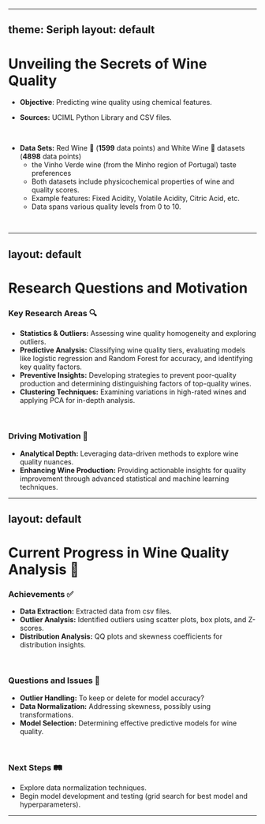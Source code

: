 
---
theme: Seriph
layout: default
---

# Unveiling the Secrets of Wine Quality 

- **Objective**: Predicting wine quality using chemical features.

- **Sources:** UCIML Python Library and CSV files.
<br>

- **Data Sets:** Red Wine 🍷 (**1599** data points) and White Wine 🥂 datasets (**4898** data points) 
  - the Vinho Verde wine (from the Minho region of Portugal) taste preferences
  - Both datasets include physicochemical properties of wine and quality scores.
  - Example features: Fixed Acidity, Volatile Acidity, Citric Acid, etc.
  - Data spans various quality levels from 0 to 10.
<br>

---
layout: default
---

# Research Questions and Motivation

### Key Research Areas 🔍
- **Statistics & Outliers:** Assessing wine quality homogeneity and exploring outliers.
- **Predictive Analysis:** Classifying wine quality tiers, evaluating models like logistic regression and Random Forest for accuracy, and identifying key quality factors. 
- **Preventive Insights:** Developing strategies to prevent poor-quality production and determining distinguishing factors of top-quality wines.
- **Clustering Techniques:** Examining variations in high-rated wines and applying PCA for in-depth analysis.

<br>

### Driving Motivation 🚀
- **Analytical Depth:** Leveraging data-driven methods to explore wine quality nuances.
- **Enhancing Wine Production:** Providing actionable insights for quality improvement through advanced statistical and machine learning techniques.


---
layout: default
---

# Current Progress in Wine Quality Analysis 📝

### Achievements ✅
- **Data Extraction:** Extracted data from csv files.
- **Outlier Analysis:** Identified outliers using scatter plots, box plots, and Z-scores.
- **Distribution Analysis:** QQ plots and skewness coefficients for distribution insights.

<br>

### Questions and Issues 🚧
- **Outlier Handling:** To keep or delete for model accuracy?
- **Data Normalization:** Addressing skewness, possibly using transformations.
- **Model Selection:** Determining effective predictive models for wine quality.

<br>


### Next Steps 🛤️
- Explore data normalization techniques.
- Begin model development and testing (grid search for best model and hyperparameters).
---
